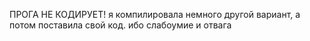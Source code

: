 ПРОГА НЕ КОДИРУЕТ!
я компилировала немного другой вариант, а потом поставила свой код. 
ибо слабоумие и отвага
